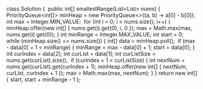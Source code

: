 class Solution {
​
public int[] smallestRange(List<List<Integer>> nums) {
PriorityQueue<int[]> minHeap = new PriorityQueue<>((a, b) -> a[0] - b[0]);
int max = Integer.MIN_VALUE;
​
for (int i = 0; i < nums.size(); i++) {
minHeap.offer(new int[] { nums.get(i).get(0), i, 0 });
max = Math.max(max, nums.get(i).get(0));
}
int minRange = Integer.MAX_VALUE;
int start = 0;
while (minHeap.size() == nums.size()) {
int[] data = minHeap.poll();
​
if (max - data[0] + 1 < minRange) {
minRange = max - data[0] + 1;
start = data[0];
}
​
int curIndex = data[2];
int curList = data[1];
int curListSize = nums.get(curList).size();
​
if (curIndex + 1 < curListSize) {
int nextNum = nums.get(curList).get(curIndex + 1);
minHeap.offer(new int[] { nextNum, curList, curIndex + 1 });
max = Math.max(max, nextNum);
}
}
​
return new int[] { start, start + minRange - 1 };
